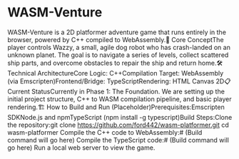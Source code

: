 #  WASM-Venture

WASM-Venture is a 2D platformer adventure game that runs entirely in the browser, powered by C++ compiled to WebAssembly.🚀 Core ConceptThe player controls Wazzy, a small, agile dog robot who has crash-landed on an unknown planet. The goal is to navigate a series of levels, collect scattered ship parts, and overcome obstacles to repair the ship and return home.🛠️ Technical ArchitectureCore Logic: C++Compilation Target: WebAssembly (via Emscripten)Frontend/Bridge: TypeScriptRendering: HTML Canvas 2D📋 Current StatusCurrently in Phase 1: The Foundation. We are setting up the initial project structure, C++ to WASM compilation pipeline, and basic player rendering.🏗️ How to Build and Run (Placeholder)Prerequisites:Emscripten SDKNode.js and npmTypeScript (npm install -g typescript)Build Steps:Clone the repository:git clone https://github.com/ford442/wasm-platformer.git
cd wasm-platformer
Compile the C++ code to WebAssembly:# (Build command will go here)
Compile the TypeScript code:# (Build command will go here)
Run a local web server to view the game.
